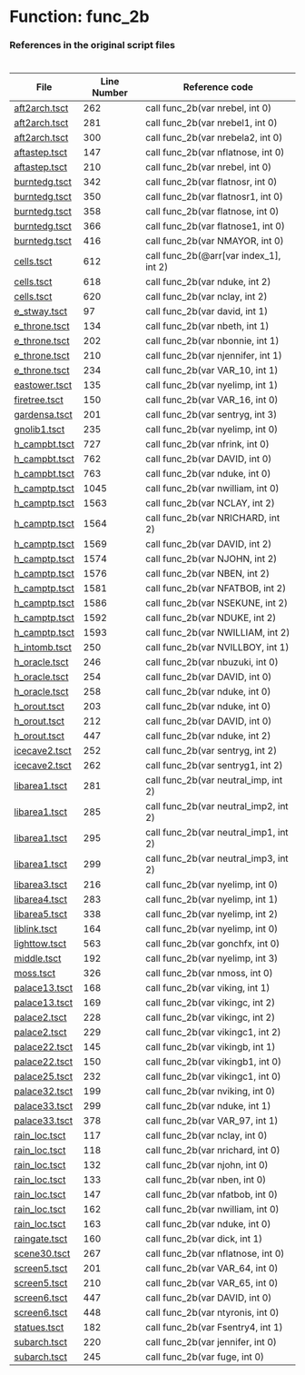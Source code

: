 # Function: func_2b
### References in the original script files

#

| File | Line Number | Reference code |
| --- | --- | --- |
| [aft2arch.tsct](../../../out/aft2arch.tsct#L262) | 262 | call func_2b(var nrebel, int 0) |
| [aft2arch.tsct](../../../out/aft2arch.tsct#L281) | 281 | call func_2b(var nrebel1, int 0) |
| [aft2arch.tsct](../../../out/aft2arch.tsct#L300) | 300 | call func_2b(var nrebela2, int 0) |
| [aftastep.tsct](../../../out/aftastep.tsct#L147) | 147 | call func_2b(var nflatnose, int 0) |
| [aftastep.tsct](../../../out/aftastep.tsct#L210) | 210 | call func_2b(var nrebel, int 0) |
| [burntedg.tsct](../../../out/burntedg.tsct#L342) | 342 | call func_2b(var flatnosr, int 0) |
| [burntedg.tsct](../../../out/burntedg.tsct#L350) | 350 | call func_2b(var flatnosr1, int 0) |
| [burntedg.tsct](../../../out/burntedg.tsct#L358) | 358 | call func_2b(var flatnose, int 0) |
| [burntedg.tsct](../../../out/burntedg.tsct#L366) | 366 | call func_2b(var flatnose1, int 0) |
| [burntedg.tsct](../../../out/burntedg.tsct#L416) | 416 | call func_2b(var NMAYOR, int 0) |
| [cells.tsct](../../../out/cells.tsct#L612) | 612 | call func_2b(@arr[var index_1], int 2) |
| [cells.tsct](../../../out/cells.tsct#L618) | 618 | call func_2b(var nduke, int 2) |
| [cells.tsct](../../../out/cells.tsct#L620) | 620 | call func_2b(var nclay, int 2) |
| [e_stway.tsct](../../../out/e_stway.tsct#L97) | 97 | call func_2b(var david, int 1) |
| [e_throne.tsct](../../../out/e_throne.tsct#L134) | 134 | call func_2b(var nbeth, int 1) |
| [e_throne.tsct](../../../out/e_throne.tsct#L202) | 202 | call func_2b(var nbonnie, int 1) |
| [e_throne.tsct](../../../out/e_throne.tsct#L210) | 210 | call func_2b(var njennifer, int 1) |
| [e_throne.tsct](../../../out/e_throne.tsct#L234) | 234 | call func_2b(var VAR_10, int 1) |
| [eastower.tsct](../../../out/eastower.tsct#L135) | 135 | call func_2b(var nyelimp, int 1) |
| [firetree.tsct](../../../out/firetree.tsct#L150) | 150 | call func_2b(var VAR_16, int 0) |
| [gardensa.tsct](../../../out/gardensa.tsct#L201) | 201 | call func_2b(var sentryg, int 3) |
| [gnolib1.tsct](../../../out/gnolib1.tsct#L235) | 235 | call func_2b(var nyelimp, int 0) |
| [h_campbt.tsct](../../../out/h_campbt.tsct#L727) | 727 | call func_2b(var nfrink, int 0) |
| [h_campbt.tsct](../../../out/h_campbt.tsct#L762) | 762 | call func_2b(var DAVID, int 0) |
| [h_campbt.tsct](../../../out/h_campbt.tsct#L763) | 763 | call func_2b(var nduke, int 0) |
| [h_camptp.tsct](../../../out/h_camptp.tsct#L1045) | 1045 | call func_2b(var nwilliam, int 0) |
| [h_camptp.tsct](../../../out/h_camptp.tsct#L1563) | 1563 | call func_2b(var NCLAY, int 2) |
| [h_camptp.tsct](../../../out/h_camptp.tsct#L1564) | 1564 | call func_2b(var NRICHARD, int 2) |
| [h_camptp.tsct](../../../out/h_camptp.tsct#L1569) | 1569 | call func_2b(var DAVID, int 2) |
| [h_camptp.tsct](../../../out/h_camptp.tsct#L1574) | 1574 | call func_2b(var NJOHN, int 2) |
| [h_camptp.tsct](../../../out/h_camptp.tsct#L1576) | 1576 | call func_2b(var NBEN, int 2) |
| [h_camptp.tsct](../../../out/h_camptp.tsct#L1581) | 1581 | call func_2b(var NFATBOB, int 2) |
| [h_camptp.tsct](../../../out/h_camptp.tsct#L1586) | 1586 | call func_2b(var NSEKUNE, int 2) |
| [h_camptp.tsct](../../../out/h_camptp.tsct#L1592) | 1592 | call func_2b(var NDUKE, int 2) |
| [h_camptp.tsct](../../../out/h_camptp.tsct#L1593) | 1593 | call func_2b(var NWILLIAM, int 2) |
| [h_intomb.tsct](../../../out/h_intomb.tsct#L250) | 250 | call func_2b(var NVILLBOY, int 1) |
| [h_oracle.tsct](../../../out/h_oracle.tsct#L246) | 246 | call func_2b(var nbuzuki, int 0) |
| [h_oracle.tsct](../../../out/h_oracle.tsct#L254) | 254 | call func_2b(var DAVID, int 0) |
| [h_oracle.tsct](../../../out/h_oracle.tsct#L258) | 258 | call func_2b(var nduke, int 0) |
| [h_orout.tsct](../../../out/h_orout.tsct#L203) | 203 | call func_2b(var nduke, int 0) |
| [h_orout.tsct](../../../out/h_orout.tsct#L212) | 212 | call func_2b(var DAVID, int 0) |
| [h_orout.tsct](../../../out/h_orout.tsct#L447) | 447 | call func_2b(var nduke, int 2) |
| [icecave2.tsct](../../../out/icecave2.tsct#L252) | 252 | call func_2b(var sentryg, int 2) |
| [icecave2.tsct](../../../out/icecave2.tsct#L262) | 262 | call func_2b(var sentryg1, int 2) |
| [libarea1.tsct](../../../out/libarea1.tsct#L281) | 281 | call func_2b(var neutral_imp, int 2) |
| [libarea1.tsct](../../../out/libarea1.tsct#L285) | 285 | call func_2b(var neutral_imp2, int 2) |
| [libarea1.tsct](../../../out/libarea1.tsct#L295) | 295 | call func_2b(var neutral_imp1, int 2) |
| [libarea1.tsct](../../../out/libarea1.tsct#L299) | 299 | call func_2b(var neutral_imp3, int 2) |
| [libarea3.tsct](../../../out/libarea3.tsct#L216) | 216 | call func_2b(var nyelimp, int 0) |
| [libarea4.tsct](../../../out/libarea4.tsct#L283) | 283 | call func_2b(var nyelimp, int 1) |
| [libarea5.tsct](../../../out/libarea5.tsct#L338) | 338 | call func_2b(var nyelimp, int 2) |
| [liblink.tsct](../../../out/liblink.tsct#L164) | 164 | call func_2b(var nyelimp, int 0) |
| [lighttow.tsct](../../../out/lighttow.tsct#L563) | 563 | call func_2b(var gonchfx, int 0) |
| [middle.tsct](../../../out/middle.tsct#L192) | 192 | call func_2b(var nyelimp, int 3) |
| [moss.tsct](../../../out/moss.tsct#L326) | 326 | call func_2b(var nmoss, int 0) |
| [palace13.tsct](../../../out/palace13.tsct#L168) | 168 | call func_2b(var viking, int 1) |
| [palace13.tsct](../../../out/palace13.tsct#L169) | 169 | call func_2b(var vikingc, int 2) |
| [palace2.tsct](../../../out/palace2.tsct#L228) | 228 | call func_2b(var vikingc, int 2) |
| [palace2.tsct](../../../out/palace2.tsct#L229) | 229 | call func_2b(var vikingc1, int 2) |
| [palace22.tsct](../../../out/palace22.tsct#L145) | 145 | call func_2b(var vikingb, int 1) |
| [palace22.tsct](../../../out/palace22.tsct#L150) | 150 | call func_2b(var vikingb1, int 0) |
| [palace25.tsct](../../../out/palace25.tsct#L232) | 232 | call func_2b(var vikingc1, int 0) |
| [palace32.tsct](../../../out/palace32.tsct#L199) | 199 | call func_2b(var nviking, int 0) |
| [palace33.tsct](../../../out/palace33.tsct#L299) | 299 | call func_2b(var nduke, int 1) |
| [palace33.tsct](../../../out/palace33.tsct#L378) | 378 | call func_2b(var VAR_97, int 1) |
| [rain_loc.tsct](../../../out/rain_loc.tsct#L117) | 117 | call func_2b(var nclay, int 0) |
| [rain_loc.tsct](../../../out/rain_loc.tsct#L118) | 118 | call func_2b(var nrichard, int 0) |
| [rain_loc.tsct](../../../out/rain_loc.tsct#L132) | 132 | call func_2b(var njohn, int 0) |
| [rain_loc.tsct](../../../out/rain_loc.tsct#L133) | 133 | call func_2b(var nben, int 0) |
| [rain_loc.tsct](../../../out/rain_loc.tsct#L147) | 147 | call func_2b(var nfatbob, int 0) |
| [rain_loc.tsct](../../../out/rain_loc.tsct#L162) | 162 | call func_2b(var nwilliam, int 0) |
| [rain_loc.tsct](../../../out/rain_loc.tsct#L163) | 163 | call func_2b(var nduke, int 0) |
| [raingate.tsct](../../../out/raingate.tsct#L160) | 160 | call func_2b(var dick, int 1) |
| [scene30.tsct](../../../out/scene30.tsct#L267) | 267 | call func_2b(var nflatnose, int 0) |
| [screen5.tsct](../../../out/screen5.tsct#L201) | 201 | call func_2b(var VAR_64, int 0) |
| [screen5.tsct](../../../out/screen5.tsct#L210) | 210 | call func_2b(var VAR_65, int 0) |
| [screen6.tsct](../../../out/screen6.tsct#L447) | 447 | call func_2b(var DAVID, int 0) |
| [screen6.tsct](../../../out/screen6.tsct#L448) | 448 | call func_2b(var ntyronis, int 0) |
| [statues.tsct](../../../out/statues.tsct#L182) | 182 | call func_2b(var Fsentry4, int 1) |
| [subarch.tsct](../../../out/subarch.tsct#L220) | 220 | call func_2b(var jennifer, int 0) |
| [subarch.tsct](../../../out/subarch.tsct#L245) | 245 | call func_2b(var fuge, int 0) |
